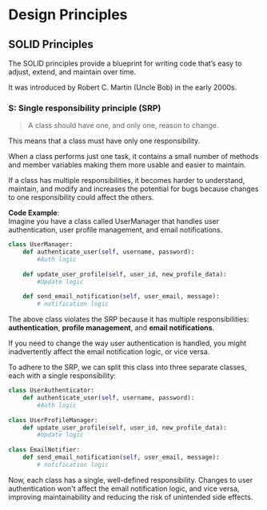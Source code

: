 # Design Principles

## SOLID Principles

The SOLID principles provide a blueprint for writing code that’s easy to adjust, extend, and maintain over time.

It was introduced by Robert C. Martin (Uncle Bob) in the early 2000s.


### S: Single responsibility principle (SRP)
> A class should have one, and only one, reason to change.

This means that a class must have only one responsibility.

When a class performs just one task, it contains a small number of methods and member variables making them more usable and easier to maintain.

If a class has multiple responsibilities, it becomes harder to understand, maintain, and modify and increases the potential for bugs because changes to one responsibility could affect the others.

**Code Example**:
\
Imagine you have a class called UserManager that handles user authentication, user profile management, and email notifications.
```python
class UserManager:
    def authenticate_user(self, username, password):
        #Auth logic
    
    def update_user_profile(self, user_id, new_profile_data):
        #Update logic
    
    def send_email_notification(self, user_email, message):
        # notification logic
```
The above class violates the SRP because it has multiple responsibilities: **authentication**, **profile management**, and **email notifications**.

If you need to change the way user authentication is handled, you might inadvertently affect the email notification logic, or vice versa.

To adhere to the SRP, we can split this class into three separate classes, each with a single responsibility:

```python
class UserAuthenticator:
    def authenticate_user(self, username, password):
        #Auth logic
    
class UserProfileManager:
    def update_user_profile(self, user_id, new_profile_data):
        #Update logic
    
class EmailNotifier:
    def send_email_notification(self, user_email, message):
        # notification logic

```

Now, each class has a single, well-defined responsibility. Changes to user authentication won't affect the email notification logic, and vice versa, improving maintainability and reducing the risk of unintended side effects.

